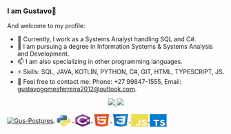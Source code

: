 ### I am Gustavo👋

And welcome to my profile:

- 🔭 Currently, I work as a Systems Analyst handling SQL and C#.
- 🌱 I am pursuing a degree in Information Systems & Systems Analysis and Development.
- 📫 I am also specializing in other programming languages.
- ⚡ Skills: SQL, JAVA, KOTLIN, PYTHON, C#, GIT, HTML, TYPESCRIPT, JS.
- 💬 Feel free to contact me: Phone: +27 99847-1555, Email: gustavogomesferreira2012@outlook.com.

<div align="center">
  <a href="https://github.com/Gus027">
  <img height="180em" src="https://github-readme-stats.vercel.app/api?username=Gus027&show_icons=true&theme=dracula&include_all_commits=true&count_private=true"/>
  <img height="180em" src="https://github-readme-stats.vercel.app/api/top-langs/?username=Gus027&layout=compact&langs_count=7&theme=dracula"/>
</div>
  <div style="display: inline_block"><br>
  <img align="center" alt="Gus-Postgres" height="30" width="40" src="https://cdn.jsdelivr.net/gh/devicons/devicon/icons/postgresql/postgresql-original.svg" />
  <img align="center" alt="Gus-Python" height="30" width="40" src="https://raw.githubusercontent.com/devicons/devicon/master/icons/python/python-original.svg">
  <img align="center" alt="Gus-Csharp" height="30" width="40" src="https://raw.githubusercontent.com/devicons/devicon/master/icons/csharp/csharp-original.svg">
  <img align="center" alt="Gus-HTML" height="30" width="40" src="https://raw.githubusercontent.com/devicons/devicon/master/icons/html5/html5-original.svg">
  <img align="center" alt="Gus-CSS" height="30" width="40" src="https://raw.githubusercontent.com/devicons/devicon/master/icons/css3/css3-original.svg">
  <img align="center" alt="Gus-Js" height="30" width="40" src="https://raw.githubusercontent.com/devicons/devicon/master/icons/javascript/javascript-plain.svg">
  <img align="center" alt="Gus-Ts" height="30" width="40" src="https://raw.githubusercontent.com/devicons/devicon/master/icons/typescript/typescript-plain.svg">
</div>
